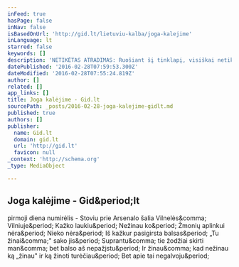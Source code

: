 ```yaml
---
inFeed: true
hasPage: false
inNav: false
isBasedOnUrl: 'http://gid.lt/lietuviu-kalba/joga-kalejime'
inLanguage: lt
starred: false
keywords: []
description: 'NETIKĖTAS ATRADIMAS: Ruošiant šį tinklapį, visiškai netikėtai Google paieškos metu dėmesį patraukė internete pasirodžiusi nuoroda pavadinimu Joga Kalėjime. Nuoroda atvedė į internetinį puslapį skirtą mokymui kaip teisingai rašyti rašinius. Perskaičius pirmą sakinį tapo aišku - tai Vilmos rašinys apie jos patyrimą Amerikos moterų kalėjime, kur maždaug prieš penkiolika metų ji vedė jogos pamokas. Nelabai aišku kaip ir kokiu būdu šis rašinys atsidurė internete (Vilma sako, kad tik keletas bičiulių turėjo progą rašinį skaityti), tačiau ji dėl to nepergyvena ir nesiruošia reikšti autorinių pretenzijų. Vilma mano, kad jei šis jos darbas gali kam nors ir kuo nors padėti - kodėl gi ne? Vienok, tos, kurios norėtumėte šį straipsnį - nuoroda viršuje. ------ P.S. Dėl gramatinių klaidų nesukite galvos -- jos pasirodo specialiai "inkorporuotos" į teksta, kad skaitytojai nesugalvotu "nusirašyti" '
datePublished: '2016-02-28T07:59:53.300Z'
dateModified: '2016-02-28T07:55:24.819Z'
author: []
related: []
app_links: []
title: Joga kalėjime - Gid.lt
sourcePath: _posts/2016-02-28-joga-kalejime-gidlt.md
published: true
authors: []
publisher:
  name: Gid.lt
  domain: gid.lt
  url: 'http://gid.lt'
  favicon: null
_context: 'http://schema.org'
_type: MediaObject

---
```

<article style=""><h1>Joga kalėjime - Gid&amp;period;lt</h1><p>pirmoji diena numirėlis - Stoviu prie Arsenalo šalia Vilnelės&amp;comma; Vilniuje&amp;period; Kažko laukiu&amp;period; Nežinau ko&amp;period; Žmonių aplinkui nėra&amp;period; Nieko nėra&amp;period; Iš kažkur pasigirsta balsas&amp;period; „Tu žinai&amp;comma;" sako jis&amp;period; Suprantu&amp;comma; tie žodžiai skirti man&amp;comma; bet balso aš nepažįstu&amp;period; Ir žinau&amp;comma; kad nežinau ką „žinau" ir ką žinoti turėčiau&amp;period; Bet apie tai negalvoju&amp;period;</p></article>